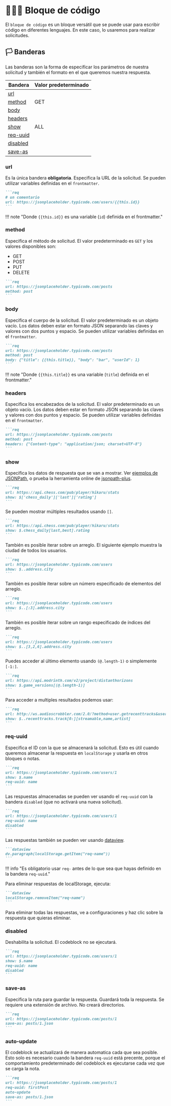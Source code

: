 # 👨🏻‍💻 Bloque de código

El `bloque de código` es un bloque versátil que se puede usar para escribir código en diferentes lenguajes. En este caso, lo usaremos para realizar solicitudes.

## 🏳️ Banderas

Las banderas son la forma de especificar los parámetros de nuestra solicitud y también el formato en el que queremos nuestra respuesta.

| Bandera | Valor predeterminado |
| ------------| ---------|
| [url](#url) |          |
| [method](#method) | GET   |
| [body](#body) |         |
| [headers](#headers) |   |
| [show](#show) | ALL     |
| [req-uuid](#req-uuid) | |
| [disabled](#disabled) | |
| [save-as](#save-as) |   |

### url

Es la única bandera **obligatoria**. Especifica la URL de la solicitud. Se pueden utilizar variables definidas en el `frontmatter`.

~~~markdown
```req
# un comentario
url: https://jsonplaceholder.typicode.com/users/{{this.id}}
```
~~~

!!! note "Donde `{{this.id}}` es una variable (`id`) definida en el frontmatter."


### method

Especifica el método de solicitud. El valor predeterminado es `GET` y los valores disponibles son:

- GET
- POST
- PUT
- DELETE

~~~markdown
```req 
url: https://jsonplaceholder.typicode.com/posts
method: post
```
~~~

### body

Especifica el cuerpo de la solicitud. El valor predeterminado es un objeto vacío. Los datos deben estar en formato JSON separando las claves y valores con dos puntos y espacio. Se pueden utilizar variables definidas en el `frontmatter`.

~~~markdown
```req 
url: https://jsonplaceholder.typicode.com/posts
method: post
body: {"title": {{this.title}}, "body": "bar", "userId": 1}
```
~~~

!!! note "Donde `{{this.title}}` es una variable (`title`) definida en el frontmatter."

### headers

Especifica los encabezados de la solicitud. El valor predeterminado es un objeto vacío. Los datos deben estar en formato JSON separando las claves y valores con dos puntos y espacio. Se pueden utilizar variables definidas en el `frontmatter`.

~~~markdown
```req 
url: https://jsonplaceholder.typicode.com/posts
method: post
headers: {"Content-type": "application/json; charset=UTF-8"}
```
~~~

### show

Especifica los datos de respuesta que se van a mostrar. Ver [ejemplos de JSONPath](https://github.com/JSONPath-Plus/JSONPath?tab=readme-ov-file#syntax-through-examples), o prueba la herramienta online de [jsonpath-plus](https://jsonpath-plus.github.io/JSONPath/demo/).

~~~markdown
```req
url: https://api.chess.com/pub/player/hikaru/stats
show: $['chess_daily']['last']['rating']
```
~~~

Se pueden mostrar múltiples resultados usando `[]`.

~~~markdown
```req
url: https://api.chess.com/pub/player/hikaru/stats
show: $.chess_daily[last,best].rating
```
~~~

También es posible iterar sobre un arreglo. El siguiente ejemplo muestra la ciudad de todos los usuarios.

~~~markdown
```req 
url: https://jsonplaceholder.typicode.com/users
show: $..address.city
```
~~~

También es posible iterar sobre un número especificado de elementos del arreglo.

~~~markdown
```req 
url: https://jsonplaceholder.typicode.com/users
show: $..[:3].address.city
```
~~~

También es posible iterar sobre un rango especificado de índices del arreglo.

~~~markdown
```req 
url: https://jsonplaceholder.typicode.com/users
show: $..[3,2,6].address.city
```
~~~

Puedes acceder al último elemento usando `(@.length-1)` o simplemente `[-1:]`.

~~~markdown
```req
url: https://api.modrinth.com/v2/project/distanthorizons
show: $.game_versions[(@.length-1)]
```
~~~

Para acceder a multiples resultados podemos usar:

~~~markdown
```req 
url: http://ws.audioscrobbler.com/2.0/?method=user.getrecenttracks&user=rooyca&api_key=API_KEY&format=json&limit=4
show: $..recenttracks.track[0:][streamable,name,artist]
```
~~~

### req-uuid

Especifica el ID con la que se almacenará la solicitud. Esto es útil cuando queremos almacenar la respuesta en `localStorage` y usarla en otros bloques o notas.


~~~markdown
```req 
url: https://jsonplaceholder.typicode.com/users/1
show: $.name
req-uuid: name
```
~~~

Las respuestas almacenadas se pueden ver usando el `req-uuid` con la bandera `disabled` (que no activará una nueva solicitud).

~~~markdown
```req 
url: https://jsonplaceholder.typicode.com/users/1
req-uuid: name
disabled
```
~~~

Las respuestas también se pueden ver usando [dataview](https://blacksmithgu.github.io/dataview/).

~~~markdown
```dataview
dv.paragraph(localStorage.getItem("req-name"))
```
~~~

!!! info "Es obligatorio usar `req-` antes de lo que sea que hayas definido en la bandera `req-uuid`."

Para eliminar respuestas de localStorage, ejecuta:

~~~markdown
```dataview
localStorage.removeItem("req-name")
```
~~~

Para eliminar todas las respuestas, ve a configuraciones y haz clic sobre la respuesta que quieras eliminar.

### disabled

Deshabilita la solicitud. El codeblock no se ejecutará.

~~~markdown
```req 
url: https://jsonplaceholder.typicode.com/users/1
show: $.name
req-uuid: name
disabled
```
~~~

### save-as

Especifica la ruta para guardar la respuesta. Guardará toda la respuesta. Se requiere una extensión de archivo. No creará directorios.

~~~markdown
```req 
url: https://jsonplaceholder.typicode.com/posts/1
save-as: posts/1.json
```
~~~

### auto-update

El codeblock se actualizará de manera automatica cada que sea posible. Esto solo es necesario cuando la bandera `req-uuid` está precente, porque el comportamiento predeterminado del codeblock es ejecutarse cada vez que se carga la nota.

~~~markdown
```req 
url: https://jsonplaceholder.typicode.com/posts/1
req-uuid: firstPost
auto-update
save-as: posts/1.json
```
~~~